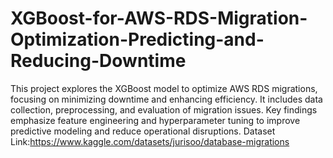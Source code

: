 # XGBoost-for-AWS-RDS-Migration-Optimization-Predicting-and-Reducing-Downtime
This project explores the XGBoost model to optimize AWS RDS migrations, focusing on minimizing downtime and enhancing efficiency. It includes data collection, preprocessing, and evaluation of migration issues. Key findings emphasize feature engineering and hyperparameter tuning to improve predictive modeling and reduce operational disruptions.
 Dataset Link:https://www.kaggle.com/datasets/jurisoo/database-migrations
